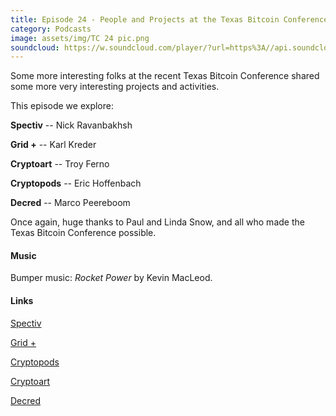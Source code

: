 ```yaml
---
title: Episode 24 - People and Projects at the Texas Bitcoin Conference (part 2)
category: Podcasts
image: assets/img/TC 24 pic.png
soundcloud: https://w.soundcloud.com/player/?url=https%3A//api.soundcloud.com/tracks/356471441
---
```


Some more interesting folks at the recent Texas Bitcoin Conference shared some more very interesting projects and activities. 

This episode we explore:

**Spectiv** -- Nick Ravanbakhsh

**Grid +** -- Karl Kreder

**Cryptoart** -- Troy Ferno

**Cryptopods** -- Eric Hoffenbach

**Decred** -- Marco Peereboom


Once again, huge thanks to Paul and Linda Snow, and all who made the Texas Bitcoin Conference possible. 

#### Music

Bumper music: *Rocket Power* by Kevin MacLeod.

#### Links

[Spectiv](https://www.spectivvr.com/)

[Grid +](http://www.gridplus.io/)

[Cryptopods](http://cryptopods.com/)

[Cryptoart](http://cryptoart.com)

[Decred](https://www.decred.org/)
